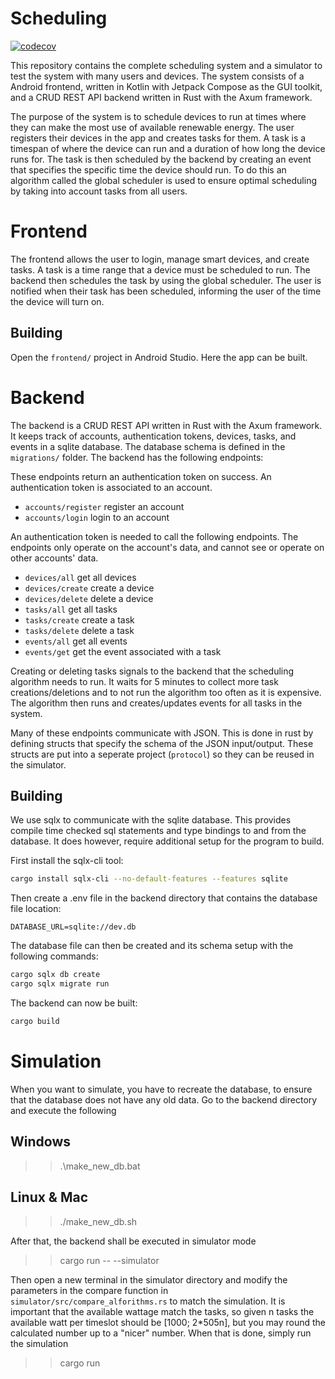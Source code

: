 # Scheduling

[![codecov](https://codecov.io/gh/cs-24-sw-8-04/scheduling/graph/badge.svg?token=ODKWSLYAO5)](https://codecov.io/gh/cs-24-sw-8-04/scheduling)

This repository contains the complete scheduling system and a simulator to test the system with many users and devices.
The system consists of a Android frontend, written in Kotlin with Jetpack Compose as the GUI toolkit, and a CRUD REST API backend written in Rust with the Axum framework.

The purpose of the system is to schedule devices to run at times where they can make the most use of available renewable energy.
The user registers their devices in the app and creates tasks for them.
A task is a timespan of where the device can run and a duration of how long the device runs for.
The task is then scheduled by the backend by creating an event that specifies the specific time the device should run.
To do this an algorithm called the global scheduler is used to ensure optimal scheduling by taking into account tasks from all users.


# Frontend

The frontend allows the user to login, manage smart devices, and create tasks.
A task is a time range that a device must be scheduled to run.
The backend then schedules the task by using the global scheduler.
The user is notified when their task has been scheduled, informing the user of the time the device will turn on.


## Building

Open the `frontend/` project in Android Studio.
Here the app can be built.


# Backend

The backend is a CRUD REST API written in Rust with the Axum framework.
It keeps track of accounts, authentication tokens, devices, tasks, and events in a sqlite database.
The database schema is defined in the `migrations/` folder.
The backend has the following endpoints:

These endpoints return an authentication token on success.
An authentication token is associated to an account.
- `accounts/register` register an account
- `accounts/login` login to an account

An authentication token is needed to call the following endpoints.
The endpoints only operate on the account's data, and cannot see or operate on other accounts' data.
- `devices/all` get all devices
- `devices/create` create a device
- `devices/delete` delete a device
- `tasks/all` get all tasks
- `tasks/create` create a task
- `tasks/delete` delete a task
- `events/all` get all events
- `events/get` get the event associated with a task

Creating or deleting tasks signals to the backend that the scheduling algorithm needs to run.
It waits for 5 minutes to collect more task creations/deletions and to not run the algorithm too often as it is expensive.
The algorithm then runs and creates/updates events for all tasks in the system.

Many of these endpoints communicate with JSON.
This is done in rust by defining structs that specify the schema of the JSON input/output.
These structs are put into a seperate project (`protocol`) so they can be reused in the simulator.


## Building

We use sqlx to communicate with the sqlite database.
This provides compile time checked sql statements and type bindings to and from the database.
It does however, require additional setup for the program to build.

First install the sqlx-cli tool:
```bash
cargo install sqlx-cli --no-default-features --features sqlite
```

Then create a .env file in the backend directory that contains the database file location:
```
DATABASE_URL=sqlite://dev.db
```

The database file can then be created and its schema setup with the following commands:
```bash
cargo sqlx db create
cargo sqlx migrate run
```

The backend can now be built:
```bash
cargo build
```

# Simulation
When you want to simulate, you have to recreate the database, to ensure that the database does not have any old data.
Go to the backend directory and execute the following
## Windows
>> .\make_new_db.bat

## Linux & Mac
>> ./make_new_db.sh

After that, the backend shall be executed in simulator mode
>> cargo run -- --simulator

Then open a new terminal in the simulator directory and modify the parameters in the compare function in `simulator/src/compare_alforithms.rs` to match the simulation.
It is important that the available wattage match the tasks, so given n tasks the available watt per timeslot should be [1000; 2*505n], but you may round the calculated number up to a "nicer" number. 
When that is done, simply run the simulation
>> cargo run
